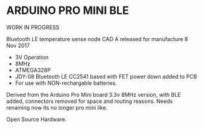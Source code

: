 ARDUINO PRO MINI BLE
====================

WORK IN PROGRESS

Bluetooth LE temperature sense node
CAD A released for manufacture 8 Nov 2017

* 3V Operation
* 8MHz
* ATMEGA328P
* JDY-08 Bluetooth LE CC2541 based with FET power down added to PCB
* For use with NON-rechargable batteries. 

Derived from the Arduino Pro Mini board 3.3v 8MHz version, with BLE added, connectors removed for space and routing reasons. Needs renaming now its no longer pro mini like.

Open Source Hardware. 